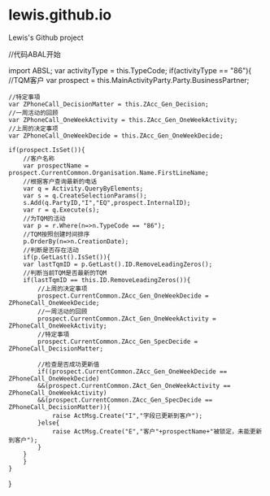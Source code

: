 # lewis.github.io
Lewis's Github project

//代码ABAL开始

import ABSL;
var activityType = this.TypeCode;
if(activityType == "86"){
	//TQM客户
	var prospect = this.MainActivityParty.Party.BusinessPartner;	

	//特定事項
	var ZPhoneCall_DecisionMatter = this.ZAcc_Gen_Decision;
	//一周活动的回顾
	var ZPhoneCall_OneWeekActivity = this.ZAcc_Gen_OneWeekActivity;
	//上周的决定事项
	var ZPhoneCall_OneWeekDecide = this.ZAcc_Gen_OneWeekDecide;

	if(prospect.IsSet()){
		//客户名称
		var prospectName = prospect.CurrentCommon.Organisation.Name.FirstLineName;
		//根据客户查询最新的电话
		var q = Activity.QueryByElements;
		var s = q.CreateSelectionParams();
		s.Add(q.PartyID,"I","EQ",prospect.InternalID);
		var r = q.Execute(s);
		//为TQM的活动
		var p = r.Where(n=>n.TypeCode == "86");
		//TQM按照创建时间排序
		p.OrderBy(n=>n.CreationDate);
		//判断是否存在活动
		if(p.GetLast().IsSet()){
		var lastTqmID = p.GetLast().ID.RemoveLeadingZeros();
		//判断当前TQM是否最新的TQM
		if(lastTqmID == this.ID.RemoveLeadingZeros()){
			//上周的决定事项
			prospect.CurrentCommon.ZAcc_Gen_OneWeekDecide = ZPhoneCall_OneWeekDecide;
			//一周活动的回顾
			prospect.CurrentCommon.ZAct_Gen_OneWeekActivity = ZPhoneCall_OneWeekActivity;
			//特定事項
			prospect.CurrentCommon.ZAcc_Gen_SpecDecide = ZPhoneCall_DecisionMatter;

			//检查是否成功更新值
			if((prospect.CurrentCommon.ZAcc_Gen_OneWeekDecide == ZPhoneCall_OneWeekDecide)
			&&(prospect.CurrentCommon.ZAct_Gen_OneWeekActivity == ZPhoneCall_OneWeekActivity)
			&&(prospect.CurrentCommon.ZAcc_Gen_SpecDecide == ZPhoneCall_DecisionMatter)){
				raise ActMsg.Create("I","字段已更新到客户");
			}else{
				raise ActMsg.Create("E","客户"+prospectName+"被锁定，未能更新到客户");				
			}
		}
		}
	}
}







